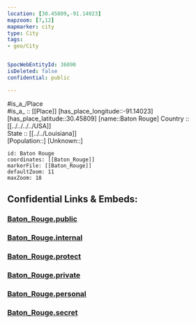 ```yaml
---
location: [30.45809,-91.14023] 
mapzoom: [7,12] 
mapmarker: city 
type: City
tags:
- geo/City


SpocWebEntityId: 36090
isDeleted: false
confidential: public

---
```

#is_a_/Place  
#is_a_ :: [[Place]] 
[has_place_longitude::-91.14023] 
[has_place_latitude::30.45809] 
[name::Baton Rouge] 
Country :: [[../../../../USA]]  
State :: [[../../Louisiana]]  
[Population::] 
[Unknown::] 


```leaflet
id: Baton Rouge
coordinates: [[Baton_Rouge]] 
markerFile: [[Baton_Rouge]] 
defaultZoom: 11 
maxZoom: 18
```


## Confidential Links & Embeds: 

### [Baton_Rouge.public](/_public/\Earth\Continent\America~North\USA\USA~Central\Louisiana\counties~Louisiana\Baton_Rouge~East,County\cities~East_Baton_RougeBaton_Rouge.public.md) 

### [Baton_Rouge.internal](/_internal/\Earth\Continent\America~North\USA\USA~Central\Louisiana\counties~Louisiana\Baton_Rouge~East,County\cities~East_Baton_RougeBaton_Rouge.internal.md) 

### [Baton_Rouge.protect](/_protect/\Earth\Continent\America~North\USA\USA~Central\Louisiana\counties~Louisiana\Baton_Rouge~East,County\cities~East_Baton_RougeBaton_Rouge.protect.md) 

### [Baton_Rouge.private](/_private/\Earth\Continent\America~North\USA\USA~Central\Louisiana\counties~Louisiana\Baton_Rouge~East,County\cities~East_Baton_RougeBaton_Rouge.private.md) 

### [Baton_Rouge.personal](/_personal/\Earth\Continent\America~North\USA\USA~Central\Louisiana\counties~Louisiana\Baton_Rouge~East,County\cities~East_Baton_RougeBaton_Rouge.personal.md) 

### [Baton_Rouge.secret](/_secret/\Earth\Continent\America~North\USA\USA~Central\Louisiana\counties~Louisiana\Baton_Rouge~East,County\cities~East_Baton_RougeBaton_Rouge.secret.md)

